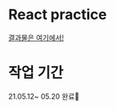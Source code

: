 # React practice

[결과물은 여기에서!](https://hjkdw95.github.io/react-practice/)

# 작업 기간

21.05.12~ 05.20 완료🥵
